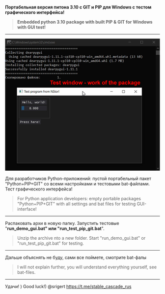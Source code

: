 **Портабельная версия питона 3.10 с GIT и PIP для Windows с тестом графического интерфейса!**
> **Embedded python 3.10 package with built PIP & GIT for Windows with GUI test!**
---

![Graphic test result](test_result.png)

Для разработчиков Python-приложений: пустой портабельный пакет "Python+PIP+GIT" со всеми настройками и тестовыми bat-файлами. Тест графического интерфейса!

> For Python application developers: empty portable packages "Python+PIP+GIT" with all settings and bat files for testing GUI-interface!

---

Распаковать архи в новую папку. Запустить тестовые "**run_demo_gui.bat**__" или "**run_test_pip_git.bat**__".

> Unzip the archive nto a new folder. Start "run_demo_gui.bat" or "run_test_pip_git.bat" for testing.

---

Дальше объяснять не буду, сами все поймете, смотрите bat-фалы

> I will not explain further, you will understand everything yourself, see bat-files.

---

Удачи! )
Good luck!)
@srigert
https://t.me/stable_cascade_rus
